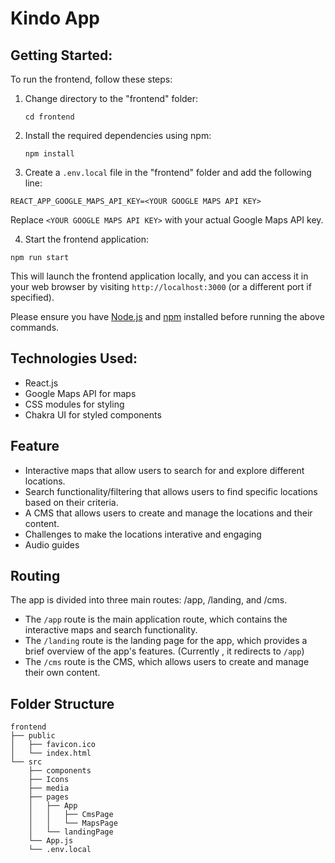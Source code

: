 # Kindo App 

## Getting Started:

To run the frontend, follow these steps:

1. Change directory to the "frontend" folder:

   ```cd frontend```

2. Install the required dependencies using npm:

   ```npm install```

3. Create a `.env.local` file in the "frontend" folder and add the following line:

```REACT_APP_GOOGLE_MAPS_API_KEY=<YOUR GOOGLE MAPS API KEY> ```

Replace `<YOUR GOOGLE MAPS API KEY>` with your actual Google Maps API key.

4. Start the frontend application:

```npm run start```

This will launch the frontend application locally, and you can access it in your web browser by visiting `http://localhost:3000` (or a different port if specified).

Please ensure you have [Node.js](https://nodejs.org) and [npm](https://www.npmjs.com/) installed before running the above commands.

## Technologies Used:
- React.js
- Google Maps API for maps
- CSS modules for styling
- Chakra UI for styled components


## Feature
- Interactive maps that allow users to search for and explore different locations.
- Search functionality/filtering that allows users to find specific locations based on their criteria.
- A CMS that allows users to create and manage the locations and their content.
- Challenges to make the locations interative and engaging
- Audio guides 

## Routing
The app is divided into three main routes: /app, /landing, and /cms.

- The ```/app``` route is the main application route, which contains the interactive maps and search functionality.
- The ```/landing``` route is the landing page for the app, which provides a brief overview of the app's features. (Currently , it redirects to ```/app```)
- The ```/cms``` route is the CMS, which allows users to create and manage their own content.


## Folder Structure 
```
frontend
├── public
│   ├── favicon.ico
│   └── index.html
└── src
    ├── components
    ├── Icons
    ├── media
    ├── pages
    │   ├── App
    │   │   ├── CmsPage
    │   │   └── MapsPage
    │   └── landingPage
    └── App.js
    └── .env.local
```
